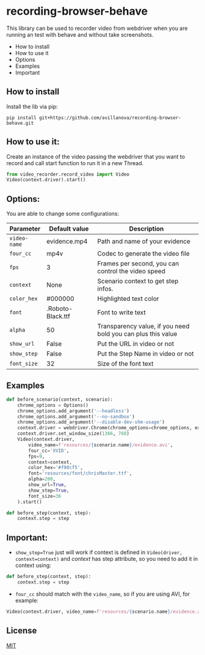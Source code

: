 
recording-browser-behave
===================
This library can be used to recorder video from webdriver when you are running an test with behave and without take screenshots.


- How to install
- How to use it
- Options
- Examples
- Important

How to install
--------------
Install the lib via pip:
```shell
pip install git+https://github.com/avillanova/recording-browser-behave.git
```

How to use it:
--------------
Create an instance of the video passing the webdriver that you want to record and call start function to run it in a new Thread.
```python
from video_recorder.record_video import Video
Video(context.driver).start()
```

Options:
--------
You are able to change some configurations:

  |  Parameter    | Default value     |                                  Description                         |
  |---------------|-------------------|----------------------------------------------------------------------|
  |``video-name`` |  evidence.mp4     |    Path and name of your evidence                                    |
  |``four_cc``    |  mp4v             |    Codec to generate the video file                                  |
  |``fps``        |  3                |    Frames per second, you can control the video speed                |
  |``context``    |  None             |    Scenario context to get step infos.                               |
  |``color_hex``  |  #000000          |    Highlighted text color                                            |
  |``font``       |  .Roboto-Black.ttf|    Font to write text                                                |
  |``alpha``      |  50               |    Transparency value, if you need bold you can plus this value      |
  |``show_url``   |  False            |    Put the URL in video or not                                       |
  |``show_step``  |  False            |    Put the Step Name in video or not                                 |
  |``font_size``  |  32               |    Size of the font text                                             |

Examples
--------
```python
def before_scenario(context, scenario):
    chrome_options = Options()
    chrome_options.add_argument('--headless')
    chrome_options.add_argument('--no-sandbox')
    chrome_options.add_argument('--disable-dev-shm-usage')
    context.driver = webdriver.Chrome(chrome_options=chrome_options, executable_path=path)
    context.driver.set_window_size(1366, 768)
    Video(context.driver,
        video_name=f'resources/{scenario.name}/evidence.avi',
        four_cc='XVID',
        fps=9,
        context=context,
        color_hex='#f90cf5',
        font='resources/font/chrisMaster.ttf',
        alpha=200,
        show_url=True,
        show_step=True,
        font_size=36
    ).start()

def before_step(context, step):
    context.step = step
```
Important:
----------
- ``show_step=True`` just will work if context is defined in ``Video(driver, context=context)`` and *context* has step attribute, so you need to add it in context using:
```python
def before_step(context, step):
    context.step = step
```
- ``four_cc`` should match with the ``video_name``, so if you are using AVI, for example:
```python
Video(context.driver, video_name=f'resources/{scenario.name}/evidence.avi', four_cc='XVID')
```

## License
[MIT](https://choosealicense.com/licenses/mit/)

